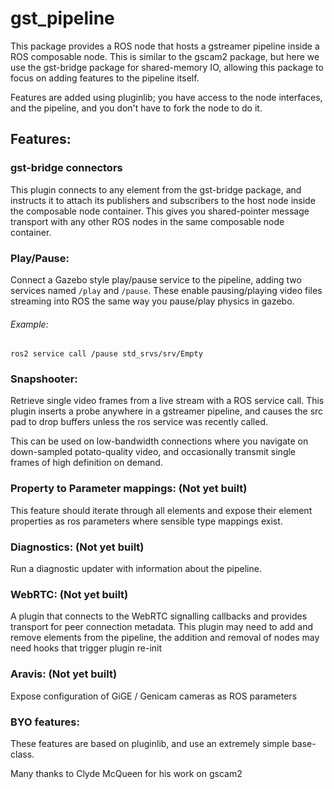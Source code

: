 # gst_pipeline
This package provides a ROS node that hosts a gstreamer pipeline inside a ROS composable node.
This is similar to the gscam2 package, but here we use the gst-bridge package for shared-memory IO,
allowing this package to focus on adding features to the pipeline itself.

Features are added using pluginlib; you have access to the node interfaces, and the pipeline,
and you don't have to fork the node to do it.


## Features:

### gst-bridge connectors
  This plugin connects to any element from the gst-bridge package,
  and instructs it to attach its publishers and subscribers to the host node
  inside the composable node container.
  This gives you shared-pointer message transport with any other ROS nodes in
  the same composable node container.

### Play/Pause:
  Connect a Gazebo style play/pause service to the pipeline, adding two
  services named `/play` and `/pause`. These enable pausing/playing video files
  streaming into ROS the same way you pause/play physics in gazebo.
###### Example:
```
ros2 service call /pause std_srvs/srv/Empty
```

### Snapshooter:
  Retrieve single video frames from a live stream with a ROS service call.
  This plugin inserts a probe anywhere in a gstreamer pipeline, and causes the
  src pad to drop buffers unless the ros service was recently called.

  This can be used on low-bandwidth connections where you navigate on
  down-sampled potato-quality video, and occasionally transmit single frames
  of high definition on demand.

### Property to Parameter mappings: (Not yet built)
  This feature should iterate through all elements and expose their
  element properties as ros parameters where sensible type mappings exist.

### Diagnostics: (Not yet built)
  Run a diagnostic updater with information about the pipeline.

### WebRTC: (Not yet built)
  A plugin that connects to the WebRTC signalling callbacks and provides
  transport for peer connection metadata.
  This plugin may need to add and remove elements from the pipeline,
  the addition and removal of nodes may need hooks that trigger plugin re-init

### Aravis: (Not yet built)
  Expose configuration of GiGE / Genicam cameras as ROS parameters


### BYO features:
  These features are based on pluginlib, and use an extremely simple base-class.



Many thanks to Clyde McQueen for his work on gscam2
